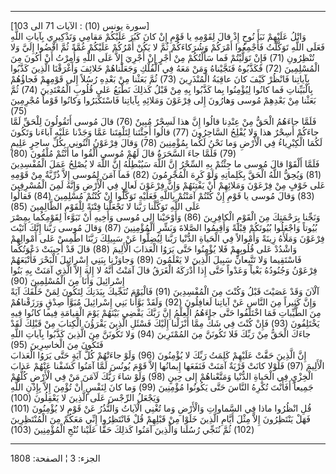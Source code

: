 ------------------------------------------------------------------------

\[سورة يونس (10) : الآيات 71 الى 103\]  
وَاتْلُ عَلَيْهِمْ نَبَأَ نُوحٍ إِذْ قالَ لِقَوْمِهِ يا قَوْمِ إِنْ كانَ كَبُرَ عَلَيْكُمْ مَقامِي وَتَذْكِيرِي
بِآياتِ اللَّهِ فَعَلَى اللَّهِ تَوَكَّلْتُ فَأَجْمِعُوا أَمْرَكُمْ وَشُرَكاءَكُمْ ثُمَّ لا يَكُنْ أَمْرُكُمْ عَلَيْكُمْ
غُمَّةً ثُمَّ اقْضُوا إِلَيَّ وَلا تُنْظِرُونِ (71) فَإِنْ تَوَلَّيْتُمْ فَما سَأَلْتُكُمْ مِنْ أَجْرٍ إِنْ أَجْرِيَ
إِلاَّ عَلَى اللَّهِ وَأُمِرْتُ أَنْ أَكُونَ مِنَ الْمُسْلِمِينَ (72) فَكَذَّبُوهُ فَنَجَّيْناهُ وَمَنْ مَعَهُ فِي
الْفُلْكِ وَجَعَلْناهُمْ خَلائِفَ وَأَغْرَقْنَا الَّذِينَ كَذَّبُوا بِآياتِنا فَانْظُرْ كَيْفَ كانَ عاقِبَةُ
الْمُنْذَرِينَ (73) ثُمَّ بَعَثْنا مِنْ بَعْدِهِ رُسُلاً إِلى قَوْمِهِمْ فَجاؤُهُمْ بِالْبَيِّناتِ فَما كانُوا
لِيُؤْمِنُوا بِما كَذَّبُوا بِهِ مِنْ قَبْلُ كَذلِكَ نَطْبَعُ عَلى قُلُوبِ الْمُعْتَدِينَ (74) ثُمَّ بَعَثْنا مِنْ
بَعْدِهِمْ مُوسى وَهارُونَ إِلى فِرْعَوْنَ وَمَلائِهِ بِآياتِنا فَاسْتَكْبَرُوا وَكانُوا قَوْماً مُجْرِمِينَ
(75)  
فَلَمَّا جاءَهُمُ الْحَقُّ مِنْ عِنْدِنا قالُوا إِنَّ هذا لَسِحْرٌ مُبِينٌ (76) قالَ مُوسى أَتَقُولُونَ
لِلْحَقِّ لَمَّا جاءَكُمْ أَسِحْرٌ هذا وَلا يُفْلِحُ السَّاحِرُونَ (77) قالُوا أَجِئْتَنا لِتَلْفِتَنا عَمَّا
وَجَدْنا عَلَيْهِ آباءَنا وَتَكُونَ لَكُمَا الْكِبْرِياءُ فِي الْأَرْضِ وَما نَحْنُ لَكُما بِمُؤْمِنِينَ (78)
وَقالَ فِرْعَوْنُ ائْتُونِي بِكُلِّ ساحِرٍ عَلِيمٍ (79) فَلَمَّا جاءَ السَّحَرَةُ قالَ لَهُمْ مُوسى أَلْقُوا
ما أَنْتُمْ مُلْقُونَ (80)  
فَلَمَّا أَلْقَوْا قالَ مُوسى ما جِئْتُمْ بِهِ السِّحْرُ إِنَّ اللَّهَ سَيُبْطِلُهُ إِنَّ اللَّهَ لا يُصْلِحُ عَمَلَ
الْمُفْسِدِينَ (81) وَيُحِقُّ اللَّهُ الْحَقَّ بِكَلِماتِهِ وَلَوْ كَرِهَ الْمُجْرِمُونَ (82) فَما آمَنَ لِمُوسى
إِلاَّ ذُرِّيَّةٌ مِنْ قَوْمِهِ عَلى خَوْفٍ مِنْ فِرْعَوْنَ وَمَلائِهِمْ أَنْ يَفْتِنَهُمْ وَإِنَّ فِرْعَوْنَ لَعالٍ فِي
الْأَرْضِ وَإِنَّهُ لَمِنَ الْمُسْرِفِينَ (83) وَقالَ مُوسى يا قَوْمِ إِنْ كُنْتُمْ آمَنْتُمْ بِاللَّهِ فَعَلَيْهِ
تَوَكَّلُوا إِنْ كُنْتُمْ مُسْلِمِينَ (84) فَقالُوا عَلَى اللَّهِ تَوَكَّلْنا رَبَّنا لا تَجْعَلْنا فِتْنَةً
لِلْقَوْمِ الظَّالِمِينَ (85)  
وَنَجِّنا بِرَحْمَتِكَ مِنَ الْقَوْمِ الْكافِرِينَ (86) وَأَوْحَيْنا إِلى مُوسى وَأَخِيهِ أَنْ تَبَوَّءا
لِقَوْمِكُما بِمِصْرَ بُيُوتاً وَاجْعَلُوا بُيُوتَكُمْ قِبْلَةً وَأَقِيمُوا الصَّلاةَ وَبَشِّرِ الْمُؤْمِنِينَ (87)
وَقالَ مُوسى رَبَّنا إِنَّكَ آتَيْتَ فِرْعَوْنَ وَمَلَأَهُ زِينَةً وَأَمْوالاً فِي الْحَياةِ الدُّنْيا رَبَّنا
لِيُضِلُّوا عَنْ سَبِيلِكَ رَبَّنَا اطْمِسْ عَلى أَمْوالِهِمْ وَاشْدُدْ عَلى قُلُوبِهِمْ فَلا يُؤْمِنُوا حَتَّى
يَرَوُا الْعَذابَ الْأَلِيمَ (88) قالَ قَدْ أُجِيبَتْ دَعْوَتُكُما فَاسْتَقِيما وَلا تَتَّبِعانِّ سَبِيلَ
الَّذِينَ لا يَعْلَمُونَ (89) وَجاوَزْنا بِبَنِي إِسْرائِيلَ الْبَحْرَ فَأَتْبَعَهُمْ فِرْعَوْنُ وَجُنُودُهُ
بَغْياً وَعَدْواً حَتَّى إِذا أَدْرَكَهُ الْغَرَقُ قالَ آمَنْتُ أَنَّهُ لا إِلهَ إِلاَّ الَّذِي آمَنَتْ بِهِ بَنُوا
إِسْرائِيلَ وَأَنَا مِنَ الْمُسْلِمِينَ (90)  
آلْآنَ وَقَدْ عَصَيْتَ قَبْلُ وَكُنْتَ مِنَ الْمُفْسِدِينَ (91) فَالْيَوْمَ نُنَجِّيكَ بِبَدَنِكَ لِتَكُونَ لِمَنْ
خَلْفَكَ آيَةً وَإِنَّ كَثِيراً مِنَ النَّاسِ عَنْ آياتِنا لَغافِلُونَ (92) وَلَقَدْ بَوَّأْنا بَنِي
إِسْرائِيلَ مُبَوَّأَ صِدْقٍ وَرَزَقْناهُمْ مِنَ الطَّيِّباتِ فَمَا اخْتَلَفُوا حَتَّى جاءَهُمُ الْعِلْمُ إِنَّ رَبَّكَ
يَقْضِي بَيْنَهُمْ يَوْمَ الْقِيامَةِ فِيما كانُوا فِيهِ يَخْتَلِفُونَ (93) فَإِنْ كُنْتَ فِي شَكٍّ مِمَّا
أَنْزَلْنا إِلَيْكَ فَسْئَلِ الَّذِينَ يَقْرَؤُنَ الْكِتابَ مِنْ قَبْلِكَ لَقَدْ جاءَكَ الْحَقُّ مِنْ رَبِّكَ فَلا
تَكُونَنَّ مِنَ المُمْتَرِينَ (94) وَلا تَكُونَنَّ مِنَ الَّذِينَ كَذَّبُوا بِآياتِ اللَّهِ فَتَكُونَ مِنَ
الْخاسِرِينَ (95)  
إِنَّ الَّذِينَ حَقَّتْ عَلَيْهِمْ كَلِمَتُ رَبِّكَ لا يُؤْمِنُونَ (96) وَلَوْ جاءَتْهُمْ كُلُّ آيَةٍ حَتَّى يَرَوُا
الْعَذابَ الْأَلِيمَ (97) فَلَوْلا كانَتْ قَرْيَةٌ آمَنَتْ فَنَفَعَها إِيمانُها إِلاَّ قَوْمَ يُونُسَ لَمَّا
آمَنُوا كَشَفْنا عَنْهُمْ عَذابَ الْخِزْيِ فِي الْحَياةِ الدُّنْيا وَمَتَّعْناهُمْ إِلى حِينٍ (98) وَلَوْ
شاءَ رَبُّكَ لَآمَنَ مَنْ فِي الْأَرْضِ كُلُّهُمْ جَمِيعاً أَفَأَنْتَ تُكْرِهُ النَّاسَ حَتَّى يَكُونُوا مُؤْمِنِينَ
(99) وَما كانَ لِنَفْسٍ أَنْ تُؤْمِنَ إِلاَّ بِإِذْنِ اللَّهِ وَيَجْعَلُ الرِّجْسَ عَلَى الَّذِينَ لا يَعْقِلُونَ
(100)  
قُلِ انْظُرُوا ماذا فِي السَّماواتِ وَالْأَرْضِ وَما تُغْنِي الْآياتُ وَالنُّذُرُ عَنْ قَوْمٍ لا
يُؤْمِنُونَ (101) فَهَلْ يَنْتَظِرُونَ إِلاَّ مِثْلَ أَيَّامِ الَّذِينَ خَلَوْا مِنْ قَبْلِهِمْ قُلْ فَانْتَظِرُوا
إِنِّي مَعَكُمْ مِنَ الْمُنْتَظِرِينَ (102) ثُمَّ نُنَجِّي رُسُلَنا وَالَّذِينَ آمَنُوا كَذلِكَ حَقًّا عَلَيْنا
نُنْجِ الْمُؤْمِنِينَ (103)

------------------------------------------------------------------------

الجزء: 3 ¦ الصفحة: 1808
